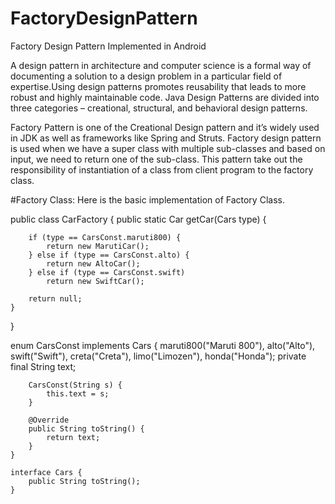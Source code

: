 # FactoryDesignPattern
Factory Design Pattern Implemented in Android 

A design pattern in architecture and computer science is a formal way of documenting a solution to a design problem in a particular field of expertise.Using design patterns promotes reusability that leads to more robust and highly maintainable code. Java Design Patterns are divided into three categories – creational, structural, and behavioral design patterns.

Factory Pattern is one of the Creational Design pattern and it’s widely used in JDK as well as frameworks like Spring and Struts.
Factory design pattern is used when we have a super class with multiple sub-classes and based on input, we need to return one of the sub-class. This pattern take out the responsibility of instantiation of a class from client program to the factory class.


#Factory Class: Here is the basic implementation of Factory Class.

 public class CarFactory {
    public static Car getCar(Cars type) {

        if (type == CarsConst.maruti800) {
            return new MarutiCar();
        } else if (type == CarsConst.alto) {
            return new AltoCar();
        } else if (type == CarsConst.swift)
            return new SwiftCar();
      
        return null;
    }
}

 enum CarsConst implements Cars {
        maruti800("Maruti 800"),
        alto("Alto"),
        swift("Swift"),
        creta("Creta"),
        limo("Limozen"),
        honda("Honda");
        private final String text;

        CarsConst(String s) {
            this.text = s;
        }

        @Override
        public String toString() {
            return text;
        }
    }
    
    interface Cars {
        public String toString();
    }
